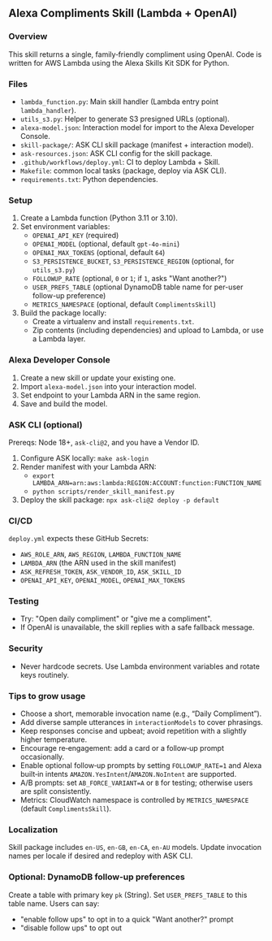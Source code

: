 ## Alexa Compliments Skill (Lambda + OpenAI)

### Overview
This skill returns a single, family‑friendly compliment using OpenAI. Code is written for AWS Lambda using the Alexa Skills Kit SDK for Python.

### Files
- `lambda_function.py`: Main skill handler (Lambda entry point `lambda_handler`).
- `utils_s3.py`: Helper to generate S3 presigned URLs (optional).
- `alexa-model.json`: Interaction model for import to the Alexa Developer Console.
- `skill-package/`: ASK CLI skill package (manifest + interaction model).
- `ask-resources.json`: ASK CLI config for the skill package.
- `.github/workflows/deploy.yml`: CI to deploy Lambda + Skill.
- `Makefile`: common local tasks (package, deploy via ASK CLI).
- `requirements.txt`: Python dependencies.

### Setup
1. Create a Lambda function (Python 3.11 or 3.10).
2. Set environment variables:
   - `OPENAI_API_KEY` (required)
   - `OPENAI_MODEL` (optional, default `gpt-4o-mini`)
   - `OPENAI_MAX_TOKENS` (optional, default `64`)
   - `S3_PERSISTENCE_BUCKET`, `S3_PERSISTENCE_REGION` (optional, for `utils_s3.py`)
   - `FOLLOWUP_RATE` (optional, `0` or `1`; if `1`, asks "Want another?")
   - `USER_PREFS_TABLE` (optional DynamoDB table name for per-user follow-up preference)
   - `METRICS_NAMESPACE` (optional, default `ComplimentsSkill`)
3. Build the package locally:
   - Create a virtualenv and install `requirements.txt`.
   - Zip contents (including dependencies) and upload to Lambda, or use a Lambda layer.

### Alexa Developer Console
1. Create a new skill or update your existing one.
2. Import `alexa-model.json` into your interaction model.
3. Set endpoint to your Lambda ARN in the same region.
4. Save and build the model.

### ASK CLI (optional)
Prereqs: Node 18+, `ask-cli@2`, and you have a Vendor ID.

1. Configure ASK locally: `make ask-login`
2. Render manifest with your Lambda ARN:
   - `export LAMBDA_ARN=arn:aws:lambda:REGION:ACCOUNT:function:FUNCTION_NAME`
   - `python scripts/render_skill_manifest.py`
3. Deploy the skill package: `npx ask-cli@2 deploy -p default`

### CI/CD
`deploy.yml` expects these GitHub Secrets:
- `AWS_ROLE_ARN`, `AWS_REGION`, `LAMBDA_FUNCTION_NAME`
- `LAMBDA_ARN` (the ARN used in the skill manifest)
- `ASK_REFRESH_TOKEN`, `ASK_VENDOR_ID`, `ASK_SKILL_ID`
- `OPENAI_API_KEY`, `OPENAI_MODEL`, `OPENAI_MAX_TOKENS`

### Testing
- Try: "Open daily compliment" or "give me a compliment".
- If OpenAI is unavailable, the skill replies with a safe fallback message.

### Security
- Never hardcode secrets. Use Lambda environment variables and rotate keys routinely.

### Tips to grow usage
- Choose a short, memorable invocation name (e.g., “Daily Compliment”).
- Add diverse sample utterances in `interactionModels` to cover phrasings.
- Keep responses concise and upbeat; avoid repetition with a slightly higher temperature.
- Encourage re‑engagement: add a card or a follow‑up prompt occasionally.
- Enable optional follow‑up prompts by setting `FOLLOWUP_RATE=1` and Alexa built‑in intents `AMAZON.YesIntent`/`AMAZON.NoIntent` are supported.
- A/B prompts: set `AB_FORCE_VARIANT=A` or `B` for testing; otherwise users are split consistently.
- Metrics: CloudWatch namespace is controlled by `METRICS_NAMESPACE` (default `ComplimentsSkill`).

### Localization
Skill package includes `en-US`, `en-GB`, `en-CA`, `en-AU` models. Update invocation names per locale if desired and redeploy with ASK CLI.

### Optional: DynamoDB follow-up preferences
Create a table with primary key `pk` (String). Set `USER_PREFS_TABLE` to this table name. Users can say:
- "enable follow ups" to opt in to a quick "Want another?" prompt
- "disable follow ups" to opt out


